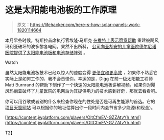 # 这是太阳能电池板的工作原理

> 原文：<https://lifehacker.com/here-s-how-solar-panels-work-1820114664>

本月早些时候，特斯拉首席执行官埃隆·马斯克 [在推特上表示愿意帮助](https://twitter.com/elonmusk/status/915939199718531072) 重建被飓风玛利亚破坏的波多黎各电网。果然不出所料， [公司向圣胡安的儿童医院德尔尼诺医院提供了太阳能电池板和电池存储阵列](https://twitter.com/Tesla/status/922840234143952899?ref_src=twsrc%5Etfw&ref_url=https%3A%2F%2Fwww.theverge.com%2F2017%2F10%2F24%2F16536972%2Ftesla-puerto-rico-hurricane-relief-solar-power-storage) 。

Watch

虽然太阳能电池板技术已经以惊人的速度变得 [更便宜和更高效](https://gizmodo.com/renewables-now-exceed-all-other-forms-of-new-power-gene-1788195297) ，如果你不熟悉它实际上是如何工作的，我不会责怪你。幸运的是，Digg 在前一级太阳能工程师 Matt Burnrand 的帮助下制作了一个快速的太阳能电池板讲解视频。如果你对飓风玛丽亚破坏了儿童医院的电网后为其提供电力的技术感到好奇，那就去看看吧。

你可以用谷歌或者别的什么来检查你现在的住处是否是可再生能源的首选。它的 [项目天窗网站](https://lifehacker.com/thinking-about-solar-panels-see-how-much-sun-your-roof-1793963177) 可以根据你的地址估算出你一段时间内会节省多少能源(和现金)。

[https://content.jwplatform.com/players/OItCfmEV-GZZAtvYh.html](https://content.jwplatform.com/players/OItCfmEV-GZZAtvYh.html)

T2】